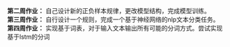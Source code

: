 **第二周作业：** 自己设计新的正负样本规律，更改模型结构，完成模型训练。\
**第三周作业：** 自行设计一个规则，完成一个基于神经网络的nlp文本分类任务。\
**第四周作业：** 实现基于词表，对于输入文本输出所有可能的分词方式。尝试实现基于lstm的分词
